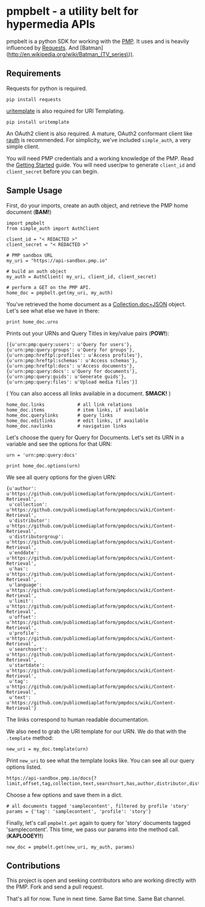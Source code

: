 pmpbelt - a utility belt for hypermedia APIs
=======

pmpbelt is a python SDK for working with the [PMP](http://docs.pmp.io). It uses and is heavily influenced by [Requests](http://docs.python-requests.org/en/latest/). And [Batman](http://en.wikipedia.org/wiki/Batman_(TV_series\)).

## Requirements

Requests for python is required. 

    pip install requests
    

[uritemplate](https://pypi.python.org/pypi/uritemplate) is also required for URI Templating.

    pip install uritemplate
    
An OAuth2 client is also required. A mature, OAuth2 conformant client like [rauth](https://github.com/litl/rauth) is recommended. For simplicity, we've included `simple_auth`, a very simple client.

You will need PMP credentials and a working knowledge of the PMP. Read the [Getting Started](https://github.com/publicmediaplatform/pmpdocs/wiki#getting-started) guide. You will need user/pw to generate `client_id` and `client_secret` before you can begin. 



## Sample Usage

First, do your imports, create an auth object, and retrieve the PMP home document (**BAM!**)


    import pmpbelt
    from simple_auth import AuthClient

    client_id = "< REDACTED >"
    client_secret = "< REDACTED >"
    
    # PMP sandbox URL
    my_uri = "https://api-sandbox.pmp.io"   
    
    # build an auth object
    my_auth = AuthClient( my_uri, client_id, client_secret)

    # perform a GET on the PMP API. 
    home_doc = pmpbelt.get(my_uri, my_auth)


You've retrieved the home document as a [Collection.doc+JSON](https://github.com/publicmediaplatform/pmpdocs/wiki/Content-Types,-Profiles-and-Schemas) object. Let's see what else we have in there:

    print home_doc.urns
    
Prints out your URNs and Query Titles in key/value pairs (**POW!**):
    
    [{u'urn:pmp:query:users': u'Query for users'},
    {u'urn:pmp:query:groups': u'Query for groups'},
    {u'urn:pmp:hreftpl:profiles': u'Access profiles'},
    {u'urn:pmp:hreftpl:schemas': u'Access schemas'},
    {u'urn:pmp:hreftpl:docs': u'Access documents'},
    {u'urn:pmp:query:docs': u'Query for documents'},
    {u'urn:pmp:query:guids': u'Generate guids'},
    {u'urn:pmp:query:files': u'Upload media files'}]
    
( You can also access all links available in a document. **SMACK!** )

    home_doc.links            # all link relations
    home_doc.items            # item links, if available
    home_doc.querylinks       # query links
    home_doc.editlinks        # edit links, if available
    home_doc.navlinks         # navigation links
    
Let's choose the query for Query for Documents. Let's set its URN in a variable and see the options for that URN:
    
    urn = 'urn:pmp:query:docs' 

    print home_doc.options(urn)
    
We see all query options for the given URN:
    
    {u'author': u'https://github.com/publicmediaplatform/pmpdocs/wiki/Content-Retrieval',
     u'collection': u'https://github.com/publicmediaplatform/pmpdocs/wiki/Content-Retrieval',
     u'distributor': u'https://github.com/publicmediaplatform/pmpdocs/wiki/Content-Retrieval',
     u'distributorgroup': u'https://github.com/publicmediaplatform/pmpdocs/wiki/Content-Retrieval',
     u'enddate': u'https://github.com/publicmediaplatform/pmpdocs/wiki/Content-Retrieval',
     u'has': u'https://github.com/publicmediaplatform/pmpdocs/wiki/Content-Retrieval',
     u'language': u'https://github.com/publicmediaplatform/pmpdocs/wiki/Content-Retrieval',
     u'limit': u'https://github.com/publicmediaplatform/pmpdocs/wiki/Content-Retrieval',
     u'offset': u'https://github.com/publicmediaplatform/pmpdocs/wiki/Content-Retrieval',
     u'profile': u'https://github.com/publicmediaplatform/pmpdocs/wiki/Content-Retrieval',
     u'searchsort': u'https://github.com/publicmediaplatform/pmpdocs/wiki/Content-Retrieval',
     u'startdate': u'https://github.com/publicmediaplatform/pmpdocs/wiki/Content-Retrieval',
     u'tag': u'https://github.com/publicmediaplatform/pmpdocs/wiki/Content-Retrieval',
     u'text': u'https://github.com/publicmediaplatform/pmpdocs/wiki/Content-Retrieval'}
    
The links correspond to human readable documentation.

We also need to grab the URI template for our URN. We do that with the `.template` method:

    new_uri = my_doc.template(urn)
    
Print `new_uri` to see what the template looks like. You can see all our query options listed.

    https://api-sandbox.pmp.io/docs{?limit,offset,tag,collection,text,searchsort,has,author,distributor,distributorgroup,startdate,enddate,profile,language}


Choose a few options and save them in a dict.

    # all documents tagged 'samplecontent', filtered by profile 'story'
    params = {'tag': 'samplecontent', 'profile': 'story'}
    
Finally, let's call `pmpbelt.get` again to query for 'story' documents tagged 'samplecontent'. This time, we pass our params into the method call. (**KAPLOOEY!!**)

    new_doc = pmpbelt.get(new_uri, my_auth, params)

## Contributions
This project is open and seeking contributors who are working directly with the PMP. Fork and send a pull request.

That's all for now. Tune in next time. Same Bat time. Same Bat channel.

    
    
    
    
